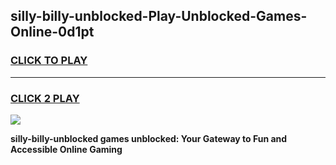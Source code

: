 
## silly-billy-unblocked-Play-Unblocked-Games-Online-0d1pt
<h3>
<a href="https://premium76.site?title=silly-billy-unblocked&ref=25A">CLICK TO PLAY</a></h3>
<hr>

<h3>
<a href="https://premium76.site?title=silly-billy-unblocked&ref=25A">CLICK 2 PLAY</a>
  
</h3>

<a href="https://premium76.site?title=silly-billy-unblocked&ref=25A"><img src="https://clearcache.store/games.png"></a>


**silly-billy-unblocked games unblocked: Your Gateway to Fun and Accessible Online Gaming**
